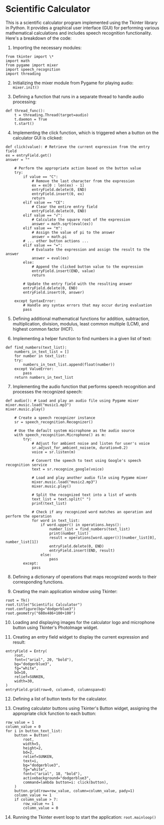 # Scientific Calculator

This is a scientific calculator program implemented using the Tkinter library in Python. It provides a graphical user interface (GUI) for performing various mathematical calculations and includes speech recognition functionality. Here's a breakdown of the code:

1. Importing the necessary modules:

```
from tkinter import \*
import math
from pygame import mixer
import speech_recognition
import threading
```

2. Initializing the mixer module from Pygame for playing audio:
   `mixer.init()`

3. Defining a function that runs in a separate thread to handle audio processing:

```
def thread_func():
    t = threading.Thread(target=audio)
    t.daemon = True
    t.start()
```

4. Implementing the click function, which is triggered when a button on the calculator GUI is clicked:

```
def click(value): # Retrieve the current expression from the entry field
ex = entryField.get()
answer = ""

    # Perform the appropriate action based on the button value
    try:
        if value == "C":
            # Remove the last character from the expression
            ex = ex[0 : len(ex) - 1]
            entryField.delete(0, END)
            entryField.insert(0, ex)
            return
        elif value == "CE":
            # Clear the entire entry field
            entryField.delete(0, END)
        elif value == "√":
            # Calculate the square root of the expression
            answer = math.sqrt(eval(ex))
        elif value == "π":
            # Assign the value of pi to the answer
            answer = math.pi
        # ... other button actions ...
        elif value == "=":
            # Evaluate the expression and assign the result to the answer
            answer = eval(ex)
        else:
            # Append the clicked button value to the expression
            entryField.insert(END, value)
            return

        # Update the entry field with the resulting answer
        entryField.delete(0, END)
        entryField.insert(0, answer)

    except SyntaxError:
        # Handle any syntax errors that may occur during evaluation
        pass

```

5. Defining additional mathematical functions for addition, subtraction, multiplication, division, modulus, least common multiple (LCM), and highest common factor (HCF).

6. Implementing a helper function to find numbers in a given list of text:

```
def find_numbers(text_list):
    numbers_in_text_list = []
    for number in text_list:
    try:
        numbers_in_text_list.append(float(number))
    except ValueError:
        pass
    return numbers_in_text_list
```

7. Implementing the audio function that performs speech recognition and processes the recognized speech:

```
def audio(): # Load and play an audio file using Pygame mixer
mixer.music.load("music1.mp3")
mixer.music.play()

    # Create a speech recognizer instance
    sr = speech_recognition.Recognizer()

    # Use the default system microphone as the audio source
    with speech_recognition.Microphone() as m:
        try:
            # Adjust for ambient noise and listen for user's voice
            sr.adjust_for_ambient_noise(m, duration=0.2)
            voice = sr.listen(m)

            # Convert the speech to text using Google's speech recognition service
            text = sr.recognize_google(voice)

            # Load and play another audio file using Pygame mixer
            mixer.music.load("music2.mp3")
            mixer.music.play()

            # Split the recognized text into a list of words
            text_list = text.split(" ")
            print(text_list)

            # Check if any recognized word matches an operation and perform the operation
            for word in text_list:
                if word.upper() in operations.keys():
                    number_list = find_numbers(text_list)
                    print(number_list)
                    result = operations[word.upper()](number_list[0], number_list[1])
                    entryField.delete(0, END)
                    entryField.insert(END, result)
                else:
                    pass
        except:
            pass
```

8. Defining a dictionary of operations that maps recognized words to their corresponding functions.

9. Creating the main application window using Tkinter:

```
root = Tk()
root.title("Scientific Calculator")
root.configure(bg="dodgerblue3")
root.geometry("680x486+100+100")
```

10. Loading and displaying images for the calculator logo and microphone button using Tkinter's PhotoImage widget.

11. Creating an entry field widget to display the current expression and result:

```
entryField = Entry(
    root,
    font=("arial", 20, "bold"),
    bg="dodgerblue3",
    fg="white",
    bd=10,
    relief=SUNKEN,
    width=30,
)
entryField.grid(row=0, column=0, columnspan=8)
```

12. Defining a list of button texts for the calculator.

13. Creating calculator buttons using Tkinter's Button widget, assigning the appropriate click function to each button:

```
row_value = 1
column_value = 0
for i in button_text_list:
    button = Button(
        root,
        width=5,
        height=2,
        bd=2,
        relief=SUNKEN,
        text=i,
        bg="dodgerblue3",
        fg="white",
        font=("arial", 18, "bold"),
        activebackground="dodgerblue3",
        command=lambda button=i: click(button),
    )
    button.grid(row=row_value, column=column_value, pady=1)
    column_value += 1
    if column_value > 7:
        row_value += 1
        column_value = 0
```

14. Running the Tkinter event loop to start the application:
    `root.mainloop()`
